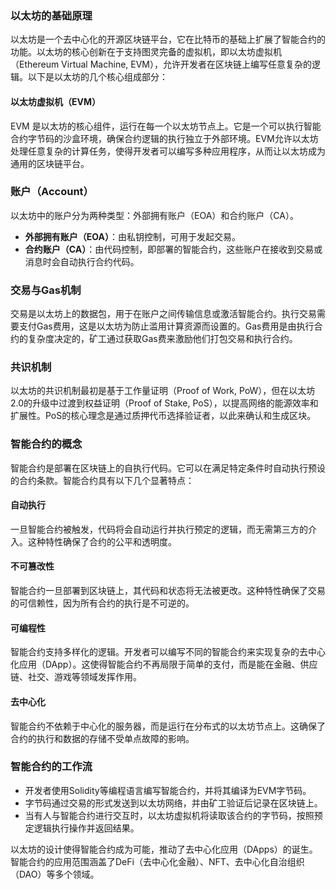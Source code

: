 
### 以太坊的基础原理

以太坊是一个去中心化的开源区块链平台，它在比特币的基础上扩展了智能合约的功能。以太坊的核心创新在于支持图灵完备的虚拟机，即以太坊虚拟机（Ethereum Virtual Machine, EVM），允许开发者在区块链上编写任意复杂的逻辑。以下是以太坊的几个核心组成部分：

#### 以太坊虚拟机（EVM）
   EVM 是以太坊的核心组件，运行在每一个以太坊节点上。它是一个可以执行智能合约字节码的沙盒环境，确保合约逻辑的执行独立于外部环境。EVM允许以太坊处理任意复杂的计算任务，使得开发者可以编写多种应用程序，从而让以太坊成为通用的区块链平台。

### 账户（Account） 
   以太坊中的账户分为两种类型：外部拥有账户（EOA）和合约账户（CA）。  
   - **外部拥有账户（EOA）**：由私钥控制，可用于发起交易。  
   - **合约账户（CA）**：由代码控制，即部署的智能合约，这些账户在接收到交易或消息时会自动执行合约代码。

### 交易与Gas机制 
   交易是以太坊上的数据包，用于在账户之间传输信息或激活智能合约。执行交易需要支付Gas费用，这是以太坊为防止滥用计算资源而设置的。Gas费用是由执行合约的复杂度决定的，矿工通过获取Gas费来激励他们打包交易和执行合约。  
   
### 共识机制
   以太坊的共识机制最初是基于工作量证明（Proof of Work, PoW），但在以太坊2.0的升级中过渡到权益证明（Proof of Stake, PoS），以提高网络的能源效率和扩展性。PoS的核心理念是通过质押代币选择验证者，以此来确认和生成区块。

### 智能合约的概念

智能合约是部署在区块链上的自执行代码。它可以在满足特定条件时自动执行预设的合约条款。智能合约具有以下几个显著特点：

#### 自动执行 
   一旦智能合约被触发，代码将会自动运行并执行预定的逻辑，而无需第三方的介入。这种特性确保了合约的公平和透明度。

#### 不可篡改性
   智能合约一旦部署到区块链上，其代码和状态将无法被更改。这种特性确保了交易的可信赖性，因为所有合约的执行是不可逆的。

#### 可编程性 
   智能合约支持多样化的逻辑。开发者可以编写不同的智能合约来实现复杂的去中心化应用（DApp）。这使得智能合约不再局限于简单的支付，而是能在金融、供应链、社交、游戏等领域发挥作用。

#### 去中心化
   智能合约不依赖于中心化的服务器，而是运行在分布式的以太坊节点上。这确保了合约的执行和数据的存储不受单点故障的影响。

### 智能合约的工作流 

- 开发者使用Solidity等编程语言编写智能合约，并将其编译为EVM字节码。
- 字节码通过交易的形式发送到以太坊网络，并由矿工验证后记录在区块链上。
- 当有人与智能合约进行交互时，以太坊虚拟机将读取该合约的字节码，按照预定逻辑执行操作并返回结果。

以太坊的设计使得智能合约成为可能，推动了去中心化应用（DApps）的诞生。智能合约的应用范围涵盖了DeFi（去中心化金融）、NFT、去中心化自治组织（DAO）等多个领域。
